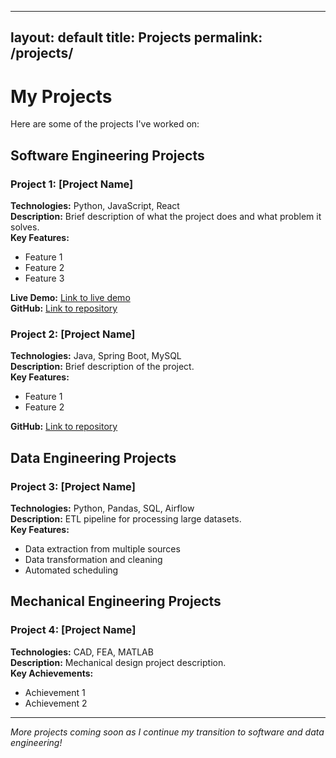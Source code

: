 
---
layout: default
title: Projects
permalink: /projects/
---

# My Projects

Here are some of the projects I've worked on:

## Software Engineering Projects

### Project 1: [Project Name]
**Technologies:** Python, JavaScript, React  
**Description:** Brief description of what the project does and what problem it solves.  
**Key Features:**
- Feature 1
- Feature 2  
- Feature 3

**Live Demo:** [Link to live demo](#)  
**GitHub:** [Link to repository](#)

### Project 2: [Project Name]
**Technologies:** Java, Spring Boot, MySQL  
**Description:** Brief description of the project.  
**Key Features:**
- Feature 1
- Feature 2

**GitHub:** [Link to repository](#)

## Data Engineering Projects

### Project 3: [Project Name]
**Technologies:** Python, Pandas, SQL, Airflow  
**Description:** ETL pipeline for processing large datasets.  
**Key Features:**
- Data extraction from multiple sources
- Data transformation and cleaning
- Automated scheduling

## Mechanical Engineering Projects

### Project 4: [Project Name]
**Technologies:** CAD, FEA, MATLAB  
**Description:** Mechanical design project description.  
**Key Achievements:**
- Achievement 1
- Achievement 2

---

*More projects coming soon as I continue my transition to software and data engineering!*